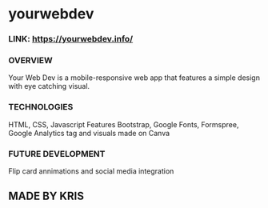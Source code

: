 # yourwebdev

### LINK: https://yourwebdev.info/

### OVERVIEW
Your Web Dev is a mobile-responsive web app that features a simple design with eye catching visual.

### TECHNOLOGIES
HTML, CSS, Javascript
Features Bootstrap, Google Fonts, Formspree, Google Analytics tag and visuals made on Canva

### FUTURE DEVELOPMENT
Flip card annimations and social media integration

## MADE BY KRIS